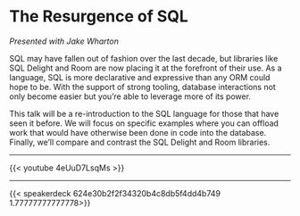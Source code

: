 # 

# The Resurgence of SQL

_Presented with Jake Wharton_

SQL may have fallen out of fashion over the last decade, but libraries like SQL Delight and Room are now placing it at the forefront of their use. As a language, SQL is more declarative and expressive than any ORM could hope to be. With the support of strong tooling, database interactions not only become easier but you’re able to leverage more of its power.

This talk will be a re-introduction to the SQL language for those that have seen it before. We will focus on specific examples where you can offload work that would have otherwise been done in code into the database. Finally, we’ll compare and contrast the SQL Delight and Room libraries.

---

{{< youtube 4eUuD7LsqMs >}}

---

{{< speakerdeck 624e30b2f2f34320b4c8db5f4dd4b749 1.77777777777778>}}
